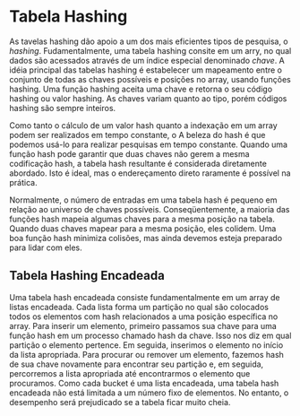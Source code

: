 # Tabela Hashing

As tavelas hashing dão apoio a um dos mais eficientes tipos de pesquisa, o *hashing*. Fudamentalmente, uma tabela hashing consite em um arry, no qual dados são acessados através de um índice especial denominado *chave*. A idéia principal das tabelas hashing é estabelecer um mapeamento entre o conjunto de todas as chaves possíveis e posições no array, usando funções hashing. Uma função hashing aceita uma chave e retorna o seu código hashing ou valor hashing. As chaves variam quanto ao tipo, porém códigos hashing são sempre inteiros. 

Como tanto o cálculo de um valor hash quanto a indexação em um array podem ser realizados em tempo constante, o
A beleza do hash é que podemos usá-lo para realizar pesquisas em tempo constante. Quando uma função hash pode
garantir que duas chaves não gerem a mesma codificação hash, a tabela hash resultante é considerada
diretamente abordado. Isto é ideal, mas o endereçamento direto raramente é possível na prática.

Normalmente, o número de entradas em uma tabela hash é pequeno em relação ao universo de chaves possíveis.
Conseqüentemente, a maioria das funções hash mapeia algumas chaves para a mesma posição na tabela. Quando duas chaves
mapear para a mesma posição, eles colidem. Uma boa função hash minimiza colisões, mas ainda devemos
esteja preparado para lidar com eles.

## Tabela Hashing Encadeada

Uma tabela hash encadeada consiste fundamentalmente em um array de listas encadeada. Cada lista forma um partição no qual
são colocados todos os elementos com hash relacionados a uma posição específica no array. Para inserir um elemento, primeiro passamos sua chave para uma função hash em um processo chamado hash da chave. Isso nos diz em qual partição o
elemento pertence. Em seguida, inserimos o elemento no início da lista apropriada. Para procurar ou remover um
elemento, fazemos hash de sua chave novamente para encontrar seu partição e, em seguida, percorremos a lista apropriada até encontrarmos o elemento que procuramos. Como cada bucket é uma lista encadeada, uma tabela hash encadeada não está limitada a um número fixo de elementos. No entanto, o desempenho será prejudicado se a tabela ficar muito cheia.